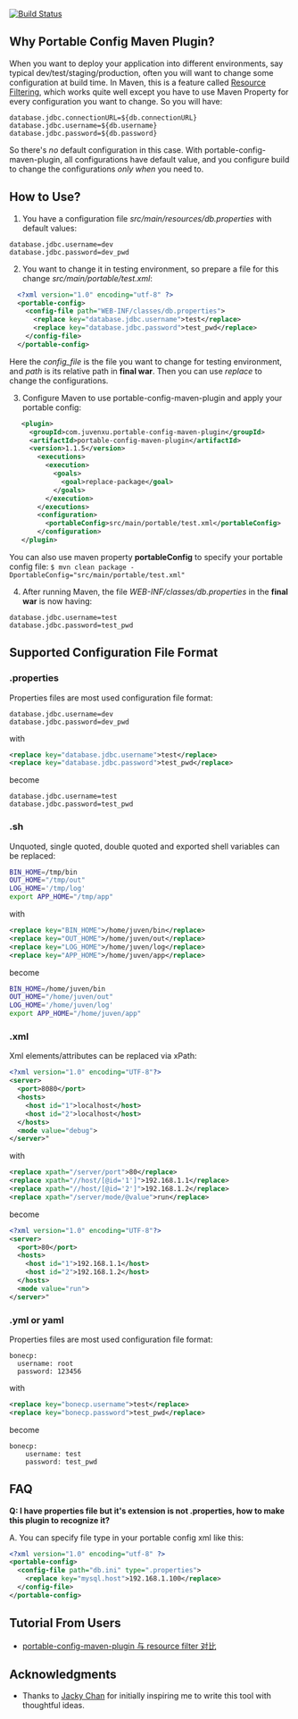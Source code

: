[![Build Status](https://api.travis-ci.org/juven/portable-config-maven-plugin.png)](https://travis-ci.org/juven/portable-config-maven-plugin)


## Why Portable Config Maven Plugin?

When you want to deploy your application into different environments, say typical dev/test/staging/production, often you will want to change
some configuration at build time. In Maven, this is a feature called [Resource Filtering](http://maven.apache.org/plugins/maven-resources-plugin/examples/filter.html),
which works quite well except you have to use Maven Property for every configuration you want to change. So you will have:

  ```
  database.jdbc.connectionURL=${db.connectionURL}
  database.jdbc.username=${db.username}
  database.jdbc.password=${db.password}
  ```

So there's _no_ default configuration in this case. With portable-config-maven-plugin, all configurations have default value, and you configure build
to change the configurations _only when_ you need to.

## How to Use?

1. You have a configuration file _src/main/resources/db.properties_ with default values:

  ```
  database.jdbc.username=dev    
  database.jdbc.password=dev_pwd
  ```

2. You want to change it in testing environment, so prepare a file for this change _src/main/portable/test.xml_:

  ```xml
    <?xml version="1.0" encoding="utf-8" ?>
    <portable-config>
      <config-file path="WEB-INF/classes/db.properties">
        <replace key="database.jdbc.username">test</replace>
        <replace key="database.jdbc.password">test_pwd</replace>
      </config-file>
    </portable-config>
  ```

 Here the _config_file_ is the file you want to change for testing environment, and _path_ is its relative path in __final war__.
 Then you can use _replace_ to change the configurations.

3. Configure Maven to use portable-config-maven-plugin and apply your portable config:

  ```xml
     <plugin>
       <groupId>com.juvenxu.portable-config-maven-plugin</groupId>
       <artifactId>portable-config-maven-plugin</artifactId>
       <version>1.1.5</version>
         <executions>
           <execution>
             <goals>
               <goal>replace-package</goal>
             </goals>
           </execution>
         </executions>
         <configuration>
           <portableConfig>src/main/portable/test.xml</portableConfig>
         </configuration>
     </plugin>
   ```

  You can also use maven property __portableConfig__ to specify your portable config file:
 `$ mvn clean package -DportableConfig="src/main/portable/test.xml"`

4. After running Maven, the file _WEB-INF/classes/db.properties_ in the __final war__ is now having:

  ```
  database.jdbc.username=test
  database.jdbc.password=test_pwd
  ```

## Supported Configuration File Format

### .properties

Properties files are most used configuration file format:

  ```
  database.jdbc.username=dev
  database.jdbc.password=dev_pwd
  ```

with

  ```xml
  <replace key="database.jdbc.username">test</replace>
  <replace key="database.jdbc.password">test_pwd</replace>
  ```

become

  ```
  database.jdbc.username=test
  database.jdbc.password=test_pwd
  ```

### .sh

Unquoted, single quoted, double quoted and exported shell variables can be replaced:

  ```bash
  BIN_HOME=/tmp/bin
  OUT_HOME="/tmp/out"
  LOG_HOME='/tmp/log'
  export APP_HOME="/tmp/app"
  ```

with

  ```xml
  <replace key="BIN_HOME">/home/juven/bin</replace>
  <replace key="OUT_HOME">/home/juven/out</replace>
  <replace key="LOG_HOME">/home/juven/log</replace>
  <replace key="APP_HOME">/home/juven/app</replace>
  ```

become

  ```bash
  BIN_HOME=/home/juven/bin
  OUT_HOME="/home/juven/out"
  LOG_HOME='/home/juven/log'
  export APP_HOME="/home/juven/app"
  ```

### .xml

Xml elements/attributes can be replaced via xPath:

  ```xml
  <?xml version="1.0" encoding="UTF-8"?>
  <server>
    <port>8080</port>
    <hosts>
      <host id="1">localhost</host>
      <host id="2">localhost</host>
    </hosts>
    <mode value="debug">
  </server>"
  ```

with

  ```xml
  <replace xpath="/server/port">80</replace>
  <replace xpath="//host/[@id='1']">192.168.1.1</replace>
  <replace xpath="//host/[@id='2']">192.168.1.2</replace>
  <replace xpath="/server/mode/@value">run</replace>
  ```
become


  ```xml
  <?xml version="1.0" encoding="UTF-8"?>
  <server>
    <port>80</port>
    <hosts>
      <host id="1">192.168.1.1</host>
      <host id="2">192.168.1.2</host>
    </hosts>
    <mode value="run">
  </server>"
  ```

### .yml or yaml

Properties files are most used configuration file format:

  ```
  bonecp:
    username: root
    password: 123456
  ```

with

  ```xml
  <replace key="bonecp.username">test</replace>
  <replace key="bonecp.password">test_pwd</replace>
  ```

become

  ```
  bonecp:
      username: test
      password: test_pwd
  ```

## FAQ

__Q: I have properties file but it's extension is not .properties, how to make this plugin to recognize it?__

A. You can specify file type in your portable config xml like this:

  ```xml
  <?xml version="1.0" encoding="utf-8" ?>
  <portable-config>
    <config-file path="db.ini" type=".properties">
      <replace key="mysql.host">192.168.1.100</replace>
    </config-file>
  </portable-config>
  ```

## Tutorial From Users

* [portable-config-maven-plugin 与 resource filter 对比](http://fuxueliang.com/tool/2013/08/16/portable-config-maven-plugin-vs-resource-or-war-filter/)

## Acknowledgments

* Thanks to [Jacky Chan](https://github.com/linux-china) for initially inspiring me to write this tool with thoughtful ideas.